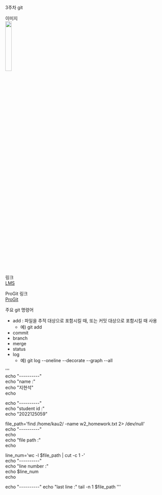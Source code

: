 3주차 git   

이미지   
<img width="20%" src="https://user-images.githubusercontent.com/127402491/227458056-1b983520-c848-4844-9025-ffdf2456d70c.PNG"/>   

링크   
[LMS](https://lms.kau.ac.kr/login.php)      

ProGit 링크   
[ProGit](https://git-scm.com/book/ko/v2)   

주요 git 명령어   
- add : 파일을 추적 대상으로 포함시킬 때, 또는 커밋 대상으로 포함시킬 때 사용
  - 예) git add
- commit
- branch
- merge
- status
- log
  - 예) git log --oneline --decorate --graph --all

'''   
echo "----------"   
echo "name :"   
echo "지현석"   
echo   
   
echo "----------"   
echo "student id :"   
echo "2022125059"   
   
file_path='find /home/kau2/ -name w2_homework.txt 2> /dev/null'   
echo "----------"   
echo   
echo "file path :"   
echo   
   
line_num='wc -l $file_path | cut -c 1 -'   
echo "----------"   
echo "line number :"   
echo $line_num   
echo   

echo "----------"
echo "last line :"
tail -n 1 $file_path
'''   
